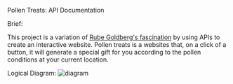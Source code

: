 Pollen Treats: API Documentation

Brief:

This project is a variation of  [Rube Goldberg's fascination](https://en.wikipedia.org/wiki/Rube_Goldberg_machine) by using APIs to create an interactive website. Pollen treats is a websites that, on a click of a button, it will generate a special gift for you according to the pollen conditions at your current location.

Logical Diagram: ![diagram](https://github.com/yixinc17/creativeTech4/image/diagram.png)